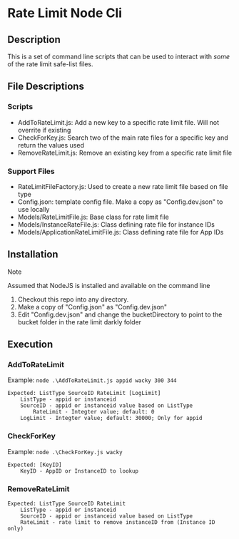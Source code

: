 # Rate Limit Node Cli

## Description
This is a set of command line scripts that can be used to interact with *some* of the rate limit safe-list files.

## File Descriptions

### Scripts
- AddToRateLimit.js: Add a new key to a specific rate limit file. Will not overrite if existing
- CheckForKey.js: Search two of the main rate files for a specific key and return the values used
- RemoveRateLimit.js: Remove an existing key from a specific rate limit file

### Support Files
- RateLimitFileFactory.js: Used to create a new rate limit file based on file type
- Config.json: template config file. Make a copy as "Config.dev.json" to use locally
- Models/RateLimitFile.js: Base class for rate limit file
- Models/InstanceRateFile.js: Class defining rate file for instance IDs
- Models/ApplicationRateLimitFile.js: Class defining rate file for App IDs

## Installation

> [!NOTE]
> Assumed that NodeJS is installed and available on the command line

1. Checkout this repo into any directory.
2. Make a copy of "Config.json" as "Config.dev.json"
3. Edit "Config.dev.json" and change the bucketDirectory to point to the bucket folder in the rate limit darkly folder

## Execution

### AddToRateLimit
Example: `node .\AddToRateLimit.js appid wacky 300 344`
```
Expected: ListType SourceID RateLimit [LogLimit]
	ListType - appid or instanceid
	SourceID - appid or instanceid value based on ListType
    	RateLimit - Integter value; default: 0
	LogLimit - Integter value; default: 30000; Only for appid
```
   
### CheckForKey
Example: `node .\CheckForKey.js wacky`

```
Expected: [KeyID]
	KeyID - AppID or InstanceID to lookup
```

### RemoveRateLimit

```
Expected: ListType SourceID RateLimit
	ListType - appid or instanceid
	SourceID - appid or instanceid value based on ListType
	RateLimit - rate limit to remove instanceID from (Instance ID only)
```
